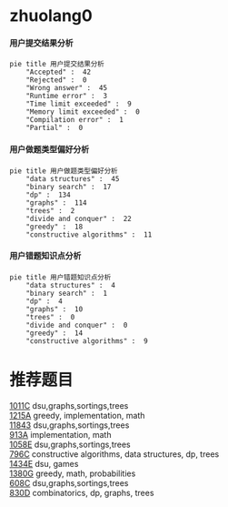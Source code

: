 # zhuolang0

<!-- tabs:start -->



#### **用户提交结果分析**

```mermaid
pie title 用户提交结果分析
    "Accepted" :  42
    "Rejected" :  0
    "Wrong answer" :  45
    "Runtime error" :  3
    "Time limit exceeded" :  9
    "Memory limit exceeded" :  0
    "Compilation error" :  1
    "Partial" :  0
```

#### **用户做题类型偏好分析**

```mermaid
pie title 用户做题类型偏好分析
    "data structures" :  45
    "binary search" :  17
    "dp" :  134
    "graphs" :  114
    "trees" :  2
    "divide and conquer" :  22
    "greedy" :  18
    "constructive algorithms" :  11
```
#### **用户错题知识点分析**

```mermaid
pie title 用户错题知识点分析
    "data structures" :  4
    "binary search" :  1
    "dp" :  4
    "graphs" :  10
    "trees" :  0
    "divide and conquer" :  0
    "greedy" :  14
    "constructive algorithms" :  9
```



<!-- tabs:end -->
# 推荐题目
[1011C](https://codeforces.com/contest/1011/problem/C)		dsu,graphs,sortings,trees		  
[1215A](https://codeforces.com/contest/1215/problem/A)		greedy,
                        implementation,
                        math		  
[11843](https://codeforces.com/contest/1184/problem/3)		dsu,graphs,sortings,trees		  
[913A](https://codeforces.com/contest/913/problem/A)		implementation,
                        math		  
[1058E](https://codeforces.com/contest/1058/problem/E)		dsu,graphs,sortings,trees		  
[796C](https://codeforces.com/contest/796/problem/C)		constructive algorithms,
                        data structures,
                        dp,
                        trees		  
[1434E](https://codeforces.com/contest/1434/problem/E)		dsu,
                        games		  
[1380G](https://codeforces.com/contest/1380/problem/G)		greedy,
                        math,
                        probabilities		  
[608C](https://codeforces.com/contest/608/problem/C)		dsu,graphs,sortings,trees		  
[830D](https://codeforces.com/contest/830/problem/D)		combinatorics,
                        dp,
                        graphs,
                        trees		  
